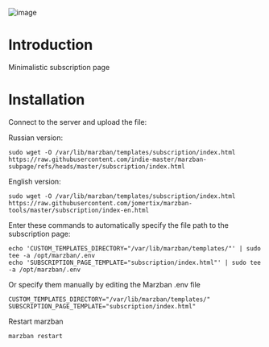 
![image](https://github.com/jomertix/marzban-tools/assets/150632538/5866c40e-cf64-472b-b492-416e53d92f2d)



# Introduction

Minimalistic subscription page

# Installation

Connect to the server and upload the file:

Russian version:
```
sudo wget -O /var/lib/marzban/templates/subscription/index.html https://raw.githubusercontent.com/indie-master/marzban-subpage/refs/heads/master/subscription/index.html
```
English version:
```
sudo wget -O /var/lib/marzban/templates/subscription/index.html https://raw.githubusercontent.com/jomertix/marzban-tools/master/subscription/index-en.html
```

Enter these commands to automatically specify the file path to the subscription page:
```
echo 'CUSTOM_TEMPLATES_DIRECTORY="/var/lib/marzban/templates/"' | sudo tee -a /opt/marzban/.env
echo 'SUBSCRIPTION_PAGE_TEMPLATE="subscription/index.html"' | sudo tee -a /opt/marzban/.env
```
Or specify them manually by editing the Marzban .env file 
```
CUSTOM_TEMPLATES_DIRECTORY="/var/lib/marzban/templates/"
SUBSCRIPTION_PAGE_TEMPLATE="subscription/index.html"
```
Restart marzban
```
marzban restart
```
